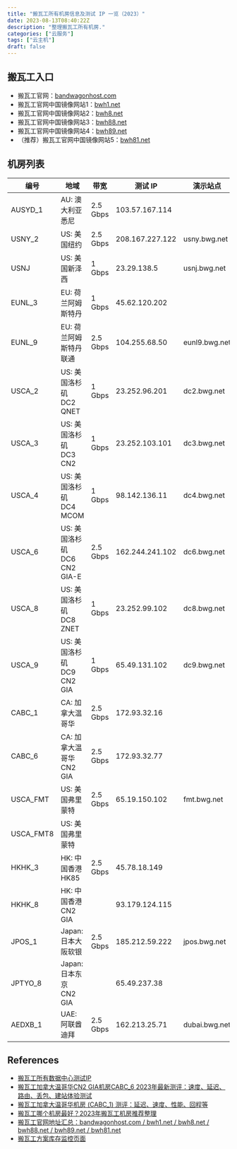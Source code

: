 ```yaml
---
title: "搬瓦工所有机房信息及测试 IP 一览（2023）"
date: 2023-08-13T08:40:22Z
description: "整理搬瓦工所有机房."
categories: ["云服务"]
tags: ["云主机"]
draft: false
---
```


## 搬瓦工入口

- 搬瓦工官网：[bandwagonhost.com](https://bandwagonhost.com?aff=70976)
- 搬瓦工官网中国镜像网站1：[bwh1.net](https://bwh1.net?aff=70976)
- 搬瓦工官网中国镜像网站2：[bwh8.net](https://bwh8.net?aff=70976)
- 搬瓦工官网中国镜像网站3：[bwh88.net](https://bwh88.net?aff=70976)
- 搬瓦工官网中国镜像网站4：[bwh89.net](https://bwh89.net?aff=70976)
- （推荐）搬瓦工官网中国镜像网站5：[bwh81.net](https://bwh81.net?aff=70976)


## 机房列表

| 编号      | 地域                         | 带宽     | 测试 IP         | 演示站点      |
|-----------|------------------------------|----------|-----------------|---------------|
| AUSYD_1   | AU: 澳大利亚悉尼             | 2.5 Gbps | 103.57.167.114  |               |
| USNY_2    | US: 美国纽约                 | 2.5 Gbps | 208.167.227.122 | usny.bwg.net  |
| USNJ      | US: 美国新泽西               | 1 Gbps   | 23.29.138.5     | usnj.bwg.net  |
| EUNL_3    | EU: 荷兰阿姆斯特丹           | 1 Gbps   | 45.62.120.202   |               |
| EUNL_9    | EU: 荷兰阿姆斯特丹联通       | 2.5 Gbps | 104.255.68.50   | eunl9.bwg.net |
| USCA_2    | US: 美国洛杉矶 DC2 QNET      | 1 Gbps   | 23.252.96.201   | dc2.bwg.net   |
| USCA_3    | US: 美国洛杉矶 DC3 CN2       | 1 Gbps   | 23.252.103.101  | dc3.bwg.net   |
| USCA_4    | US: 美国洛杉矶 DC4 MCOM      | 1 Gbps   | 98.142.136.11   | dc4.bwg.net   |
| USCA_6    | US: 美国洛杉矶 DC6 CN2 GIA-E | 2.5 Gbps | 162.244.241.102 | dc6.bwg.net   |
| USCA_8    | US: 美国洛杉矶 DC8 ZNET      | 1 Gbps   | 23.252.99.102   | dc8.bwg.net   |
| USCA_9    | US: 美国洛杉矶 DC9 CN2 GIA   | 1 Gbps   | 65.49.131.102   | dc9.bwg.net   |
| CABC_1    | CA: 加拿大温哥华             | 2.5 Gbps | 172.93.32.16    |               |
| CABC_6    | CA: 加拿大温哥华 CN2 GIA     | 2.5 Gbps | 172.93.32.77    |               |
| USCA_FMT  | US: 美国弗里蒙特             | 2.5 Gbps | 65.19.150.102   | fmt.bwg.net   |
| USCA_FMT8 | US: 美国弗里蒙特             |          |                 |               |
| HKHK_3    | HK: 中国香港 HK85            | 2.5 Gbps | 45.78.18.149    |               |
| HKHK_8    | HK: 中国香港 CN2 GIA         |          | 93.179.124.115  |               |
| JPOS_1    | Japan: 日本大阪软银          | 2.5 Gbps | 185.212.59.222  | jpos.bwg.net  |
| JPTYO_8   | Japan: 日本东京 CN2 GIA      |          | 65.49.237.38    |               |
| AEDXB_1   | UAE: 阿联酋迪拜              | 2.5 Gbps | 162.213.25.71   | dubai.bwg.net |


## References

- [搬瓦工所有数据中心测试IP](https://www.bandwagonhost.net/test-ip)
- [搬瓦工加拿大温哥华CN2 GIA机房CABC_6 2023年最新测评：速度、延迟、路由、丢包、建站体验测试](https://www.bwgyhw.cn/bandwagonhost-cabc_6-test-2023/)
- [搬瓦工加拿大温哥华机房 (CABC_1) 测评：延迟、速度、性能、回程等](https://www.bandwagonhost.net/2343.html)
- [搬瓦工哪个机房最好？2023年搬瓦工机房推荐整理](https://bwg.wiki/bwg-best-datacenter.html)
- [搬瓦工官网地址汇总：bandwagonhost.com / bwh1.net / bwh8.net / bwh88.net / bwh89.net / bwh81.net](https://www.vpsgo.com/bandwagonhost-official-website.html)
- [搬瓦工方案库存监控页面](https://stock.bwg.net)
